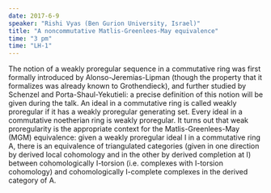 ```yaml
---
date: 2017-6-9
speaker: "Rishi Vyas (Ben Gurion University, Israel)"
title: "A noncommutative Matlis-Greenlees-May equivalence"
time: "3 pm" 
time: "LH-1"
---
```

The notion of a weakly proregular sequence in a commutative ring was first
formally introduced by Alonso-Jeremias-Lipman (though the property that it
formalizes was already known to Grothendieck), and further studied by
Schenzel and Porta-Shaul-Yekutieli: a precise definition of this notion
will be given during the talk. An ideal in a commutative ring is called
weakly proregular if it has a weakly proregular generating set.  Every
ideal in a commutative noetherian ring is weakly proregular.
It turns out that weak proregularity is the appropriate context for the
Matlis-Greenlees-May (MGM) equivalence: given a weakly proregular ideal I
in a commutative ring A, there is an equivalence of triangulated
categories (given in one direction by derived local cohomology and in the
other by derived completion at I) between cohomologically I-torsion (i.e.
complexes with I-torsion cohomology) and cohomologically I-complete
complexes in the derived category of A.
